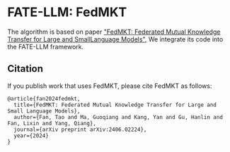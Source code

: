 # FATE-LLM: FedMKT

The algorithm is based on paper ["FedMKT: Federated Mutual Knowledge Transfer for Large and SmallLanguage Models"](https://arxiv.org/pdf/2406.02224), We integrate its code into the FATE-LLM framework.  

## Citation
If you publish work that uses FedMKT, please cite FedMKT as follows:
```
@article{fan2024fedmkt,
  title={FedMKT: Federated Mutual Knowledge Transfer for Large and Small Language Models},
  author={Fan, Tao and Ma, Guoqiang and Kang, Yan and Gu, Hanlin and Fan, Lixin and Yang, Qiang},
  journal={arXiv preprint arXiv:2406.02224},
  year={2024}
}
```
